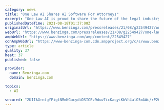 ```yaml
---
category: news
title: "One Law AI Shares AI Software For Attorneys"
excerpt: "One Law AI is proud to share the future of the legal industry: Amelia. The company was founded with the intention of bringing Artificial Intelligence (AI) to personal injury law firms. More information about the company can be found at the following link: One Law AI For Law Firms."
publishedDateTime: 2021-08-18T01:37:00Z
originalUrl: "https://www.benzinga.com/pressreleases/21/08/g22549427/one-law-ai-shares-ai-software-for-attorneys"
webUrl: "https://www.benzinga.com/pressreleases/21/08/g22549427/one-law-ai-shares-ai-software-for-attorneys"
ampWebUrl: "https://www.benzinga.com/amp/content/22549427"
cdnAmpWebUrl: "https://www-benzinga-com.cdn.ampproject.org/c/s/www.benzinga.com/amp/content/22549427"
type: article
quality: 37
heat: 37
published: false

provider:
  name: Benzinga.com
  domain: benzinga.com

topics:
  - AI

secured: "2KIIkXrntgYFigtNMmKGucydbDSICEz9duw7icKaqyiKbVh4alO5mAWc/rP2GLEVCCJU7zcT+/yfKza29ed+C5ZCPAsZcHrdUjHThRotnj/m9FYKAWu2tG9XfpYYUN37QlV3Ja2mYvW4sarBdrQKadkK8Ib1c8v3rPJIT6Hs3K/OrDpeTTZT/s0u+0VlnmmRr7oADip8M4mb/ru2hiTDaYgFZtXkwBlgLlbidvw8/Mn32fkicC89fXDR/ppYN5aGcfgbFbWbnSgOqqbFOCRMU3EBrq1fYT/Nu6hiCUGadHp20+BFJya7vWKwlXV2lYMbp07w6xuGFMQMPZfR2jV4zAJjFgA2UDQMWESPmRAiCfI=;BXIXzphHZTETCxJ3GWXExg=="
---
```


